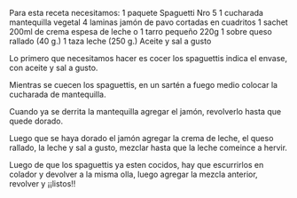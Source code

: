 Para esta receta necesitamos:
   1 paquete Spaguetti Nro 5
   1 cucharada mantequilla vegetal
   4 laminas jamón de pavo cortadas en cuadritos
   1 sachet 200ml de crema espesa de leche o 1 tarro pequeño 220g
   1 sobre queso rallado (40 g.)
   1 taza leche (250 g.)
   Aceite y sal a gusto

Lo primero que necesitamos hacer es cocer los spaguettis indica el envase, con aceite y sal a gusto.

Mientras se cuecen los spaguettis, en un sartén a fuego medio colocar la cucharada de mantequilla.

Cuando ya se derrita la mantequilla agregar el jamón, revolverlo hasta que quede dorado.

Luego que se haya dorado el jamón agregar la crema de leche, el queso rallado, la leche y sal a gusto, mezclar hasta que la leche comeince a hervir.

Luego de que los spaguettis ya esten cocidos, hay que escurrirlos en colador y devolver a la misma olla, luego agregar la mezcla anterior, revolver y ¡¡listos!!

